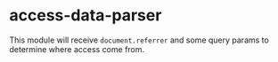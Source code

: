 # access-data-parser
This module will receive `document.referrer` and some query params to determine where access come from.

